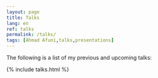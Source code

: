 ```yaml
---
layout: page
title: Talks
lang: en
ref: talks
permalink: /talks/
tags: [Ahmad Afuni,talks,presentations]
---
```


The following is a list of my previous and upcoming talks:

{% include talks.html %}

